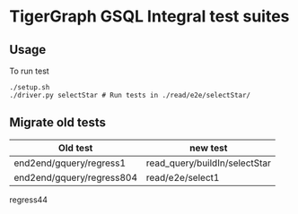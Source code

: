 # TigerGraph GSQL Integral test suites
## Usage
To run test
```
./setup.sh
./driver.py selectStar # Run tests in ./read/e2e/selectStar/
```

## Migrate old tests
| Old test  | new test |
| ------------- | ------------- |
| end2end/gquery/regress1  | read_query/buildIn/selectStar  |
| end2end/gquery/regress804  | read/e2e/select1  |

regress44